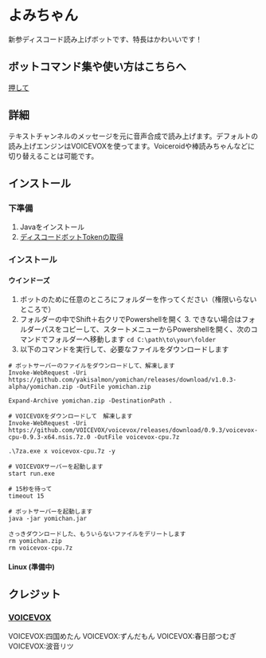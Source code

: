 
# よみちゃん
新参ディスコード読み上げボットです、特長はかわいいです！

## ボットコマンド集や使い方はこちらへ
[押して](https://github.com/yakisalmon/yomichan/wiki/%E3%82%B3%E3%83%9E%E3%83%B3%E3%83%89%E9%9B%86%EF%BC%86%E4%BD%BF%E3%81%84%E6%96%B9)

## 詳細
テキストチャンネルのメッセージを元に音声合成で読み上げます。デフォルトの読み上げエンジンはVOICEVOXを使ってます。Voiceroidや棒読みちゃんなどに切り替えることは可能です。

## インストール
### 下準備
1. Javaをインストール
2. [ディスコードボットTokenの取得](https://github.com/yakisalmon/yomichan/wiki/%E3%83%87%E3%82%A3%E3%82%B9%E3%82%B3%E3%83%BC%E3%83%89%E3%83%9C%E3%83%83%E3%83%88Token%E3%81%AE%E5%8F%96%E5%BE%97%E6%96%B9%E6%B3%95)
### インストール
#### ウインドーズ
1. ボットのために任意のところにフォルダーを作ってください（権限いらないところで）
2. フォルダーの中でShift＋右クリでPowershellを開く
	3. できない場合はフォルダーパスをコピーして、スタートメニューからPowershellを開く、次のコマンドでフォルダーへ移動します ```cd C:\path\to\your\folder```
4. 以下のコマンドを実行して、必要なファイルをダウンロードします
```
# ボットサーバーのファイルをダウンロードして、解凍します
Invoke-WebRequest -Uri https://github.com/yakisalmon/yomichan/releases/download/v1.0.3-alpha/yomichan.zip -OutFile yomichan.zip

Expand-Archive yomichan.zip -DestinationPath .

# VOICEVOXをダウンロードして　解凍します
Invoke-WebRequest -Uri https://github.com/VOICEVOX/voicevox/releases/download/0.9.3/voicevox-cpu-0.9.3-x64.nsis.7z.0 -OutFile voicevox-cpu.7z

.\7za.exe x voicevox-cpu.7z -y

# VOICEVOXサーバーを起動します
start run.exe

# 15秒を待って
timeout 15

# ボットサーバーを起動します
java -jar yomichan.jar

さっきダウンロードした、もういらないファイルをデリートします
rm yomichan.zip
rm voicevox-cpu.7z
```
#### Linux (準備中)

## クレジット
### [VOICEVOX](https://voicevox.hiroshiba.jp/)
VOICEVOX:四国めたん
VOICEVOX:ずんだもん
VOICEVOX:春日部つむぎ
VOICEVOX:波音リツ

